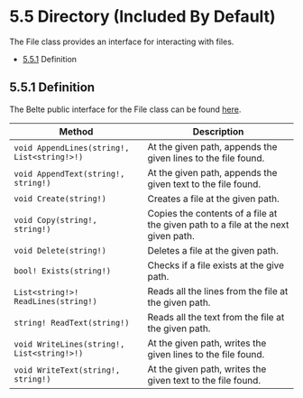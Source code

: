 # 5.5 Directory (Included By Default)

The File class provides an interface for interacting with files.

- [5.5.1](#551-definition) Definition

## 5.5.1 Definition

The Belte public interface for the File class can be found [here](../../../src/Belte/Standard/IO/File.blt).

| Method | Description |
|-|-|
| `void AppendLines(string!, List<string!>!)` | At the given path, appends the given lines to the file found. |
| `void AppendText(string!, string!)` | At the given path, appends the given text to the file found. |
| `void Create(string!)` | Creates a file at the given path. |
| `void Copy(string!, string!)` | Copies the contents of a file at the given path to a file at the next given path. |
| `void Delete(string!)` | Deletes a file at the given path. |
| `bool! Exists(string!)` | Checks if a file exists at the give path. |
| `List<string!>! ReadLines(string!)` | Reads all the lines from the file at the given path. |
| `string! ReadText(string!)` | Reads all the text from the file at the given path. |
| `void WriteLines(string!, List<string!>!)` | At the given path, writes the given lines to the file found. |
| `void WriteText(string!, string!)` | At the given path, writes the given text to the file found. |
